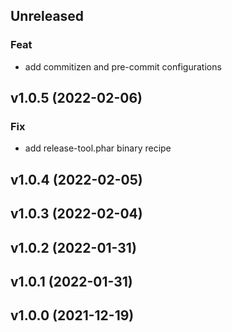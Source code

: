 ## Unreleased

### Feat

- add commitizen and pre-commit configurations

## v1.0.5 (2022-02-06)

### Fix

- add release-tool.phar binary recipe

## v1.0.4 (2022-02-05)

## v1.0.3 (2022-02-04)

## v1.0.2 (2022-01-31)

## v1.0.1 (2022-01-31)

## v1.0.0 (2021-12-19)
